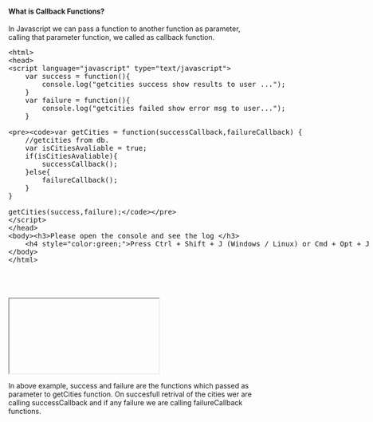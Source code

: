 <h4> What is Callback Functions? </h4>
<p>In Javascript we can pass a function to another function as parameter, calling that parameter function, we called as callback function. </p>

<section>  
<div ui-ace ="{useWrapMode: 'true', showGutter : 'true', theme:'monokai', mode: 'html', previewId:'preview',
	onLoad: htmlcssjsContentOnLoaded,
	rendererOptions: { fontSize: 16 },
	advanced: { highlightActiveLine: true}
}" style="min-height:500px;"><xmp><html>
<head>
<script language="javascript" type="text/javascript">
	var success = function(){
		console.log("getcities success show results to user ...");
	}
	var failure = function(){
		console.log("getcities failed show error msg to user...");
	}
	
	var getCities = function(successCallback,failureCallback) {
		//getcities from db. 
		var isCitiesAvaliable = true;
		if(isCitiesAvaliable){
			successCallback();
		}else{
			failureCallback();
		}
	}
	
	getCities(success,failure);

</script>
</head>
<body><h3>Please open the console and see the log </h3>
	<h4 style="color:green;">Press Ctrl + Shift + J (Windows / Linux) or Cmd + Opt + J (Mac) to open console. </h4>
</body>
</html></xmp>
</div>
<div>
	<iframe id="preview"></iframe>
</div>
</section>
<p>In above example, success and failure are the functions which passed as parameter to getCities function. On succesfull retrival of the cities wer are calling successCallback and if any failure we are calling failureCallback functions. </p>
